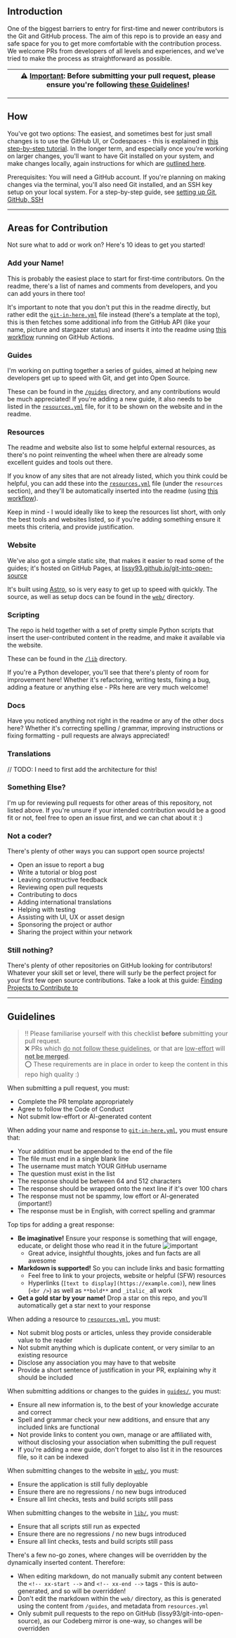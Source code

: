 
## Introduction

One of the biggest barriers to entry for first-time and newer contributors is the Git and GitHub process. The aim of this repo is to provide an easy and safe space for you to get more comfortable with the contribution process. We welcome PRs from developers of all levels and experiences, and we've tried to make the process as straightforward as possible.

| ⚠️ <ins>Important</ins>: Before submitting your pull request, please ensure you're following [these Guidelines](#guidelines)! |
|--|

---

## How 

You've got two options: The easiest, and sometimes best for just small changes is to use the GitHub UI, or Codespaces - this is explained in [this step-by-step tutorial](https://github.com/Lissy93/git-into-open-source/blob/main/guides/submit-your-first-pr-ui.md).
In the longer term, and especially once you're working on larger changes, you'll want to have Git installed on your system, and make changes locally, again instructions for which are [outlined here](https://github.com/Lissy93/git-into-open-source/blob/main/guides/submit-your-first-pr-cli.md).

Prerequisites: You will need a GitHub account. If you're planning on making changes via the terminal, you'll also need Git installed, and an SSH key setup on your local system.
For a step-by-step guide, see [setting up Git, GitHub, SSH](https://github.com/Lissy93/git-into-open-source/blob/main/guides/local-git-setup.md)

---

## Areas for Contribution

Not sure what to add or work on? Here's 10 ideas to get you started!

### Add your Name!

This is probably the easiest place to start for first-time contributors. On the readme, there's a list of names and comments from developers, and you can add yours in there too! 

It's important to note that you don't put this in the readme directly, but rather edit the [`git-in-here.yml`](https://github.com/Lissy93/git-into-open-source/blob/main/git-in-here.yml) file instead (there's a template at the top), this is then fetches some additional info from the GitHub API (like your name, picture and stargazer status) and inserts it into the readme using [this workflow](https://github.com/Lissy93/git-into-open-source/blob/main/.github/workflows/insert-comments.yml) running on GitHub Actions.

### Guides

I'm working on putting together a series of guides, aimed at helping new developers get up to speed with Git, and get into Open Source.

These can be found in the [`/guides`](https://github.com/Lissy93/git-into-open-source/tree/main/guides) directory, and any contributions would be much appreciated! If you're adding a new guide, it also needs to be listed in the [`resources.yml`](https://github.com/Lissy93/git-into-open-source/blob/main/resources.yml) file, for it to be shown on the website and in the readme.

### Resources

The readme and website also list to some helpful external resources, as there's no point reinventing the wheel when there are already some excellent guides and tools out there.

If you know of any sites that are not already listed, which you think could be helpful, you can add these into the [`resources.yml`](https://github.com/Lissy93/git-into-open-source/blob/main/resources.yml) file (under the `resources` section), and they'll be automatically inserted into the readme (using [this workflow](https://github.com/Lissy93/git-into-open-source/blob/main/.github/workflows/insert-resources.yml)).

Keep in mind - I would ideally like to keep the resources list short, with only the best tools and websites listed, so if you're adding something ensure it meets this criteria, and provide justification.

### Website

We've also got a simple static site, that makes it easier to read some of the guides; it's hosted on GitHub Pages, at [lissy93.github.io/git-into-open-source](https://lissy93.github.io/git-into-open-source/)

It's built using [Astro](https://astro.build/), so is very easy to get up to speed with quickly. The source, as well as setup docs can be found in the [`web/`](https://github.com/Lissy93/git-into-open-source/tree/main/web) directory.

### Scripting

The repo is held together with a set of pretty simple Python scripts that insert the user-contributed content in the readme, and make it available via the website.

These can be found in the [`/lib`](https://github.com/Lissy93/git-into-open-source/tree/main/lib) directory.

If you're a Python developer, you'll see that there's plenty of room for improvement here! Whether it's refactoring, writing tests, fixing a bug, adding a feature or anything else - PRs here are very much welcome!

### Docs

Have you noticed anything not right in the readme or any of the other docs here? Whether it's correcting spelling / grammar, improving instructions or fixing formatting - pull requests are always appreciated!

### Translations

// TODO: I need to first add the architecture for this!

### Something Else?

I'm up for reviewing pull requests for other areas of this repository, not listed above. If you're unsure if your intended contribution would be a good fit or not, feel free to open an issue first, and we can chat about it :)

### Not a coder?

There's plenty of other ways you can support open source projects! 

- Open an issue to report a bug
- Write a tutorial or blog post
- Leaving constructive feedback
- Reviewing open pull requests
- Contributing to docs
- Adding international translations
- Helping with testing
- Assisting with UI, UX or asset design
- Sponsoring the project or author
- Sharing the project within your network

### Still nothing?

There's plenty of other repositories on GitHub looking for contributors! Whatever your skill set or level, there will surly be the perfect project for your first few open source contributions. Take a look at this guide: [Finding Projects to Contribute to](https://github.com/Lissy93/git-into-open-source/blob/main/guides/finding-projects-to-contribute-to.md)

---

## Guidelines

> ‼️ Please familiarise yourself with this checklist **before** submitting your pull request.<br>
> ❌ PRs which <ins>do not follow these guidelines</ins>, or that are <ins>low-effort</ins> will <ins>**not be merged**</ins>.<br>
> ⭕ These requirements are in place in order to keep the content in this repo high quality :)

When submitting a pull request, you must:
- Complete the PR template appropriately
- Agree to follow the Code of Conduct
- Not submit low-effort or AI-generated content

When adding your name and response to [`git-in-here.yml`](https://github.com/Lissy93/git-into-open-source/blob/main/git-in-here.yml),
you must ensure that:
- Your addition must be appended to the end of the file
- The file must end in a single blank line
- The username must match YOUR GitHub username
- The question must exist in the list
- The response should be between 64 and 512 characters
- The response should be wrapped onto the next line if it's over 100 chars
- The response must not be spammy, low effort or AI-generated (important!)
- The response must be in English, with correct spelling and grammar

Top tips for adding a great response:
- **Be imaginative!** Ensure your response is something that will engage, educate, or delight those who read it in the future ![important](https://img.shields.io/badge/Important!-F6094E)
  - Great advice, insightful thoughts, jokes and fun facts are all awesome
- **Markdown is supported!** So you can include links and basic formatting
  - Feel free to link to your projects, website or helpful (SFW) resources
  - Hyperlinks (`[text to display](https://example.com)`), new lines (`<br />`) as well as `**bold**` and `_italic_` all work
- **Get a gold star by your name!** Drop a star on this repo, and you'll automatically get a star next to your response

When adding a resource to [`resources.yml`](https://github.com/Lissy93/git-into-open-source/blob/main/resources.yml),
you must:
- Not submit blog posts or articles, unless they provide considerable value to the reader
- Not submit anything which is duplicate content, or very similar to an existing resource
- Disclose any association you may have to that website
- Provide a short sentence of justification in your PR, explaining why it should be included

When submitting additions or changes to the guides in [`guides/`](https://github.com/Lissy93/git-into-open-source/tree/main/guides),
you must:
- Ensure all new information is, to the best of your knowledge accurate and correct
- Spell and grammar check your new additions, and ensure that any included links are functional
- Not provide links to content you own, manage or are affiliated with, without disclosing your association when submitting the pull request
- If you're adding a new guide, don't forget to also list it in the resources file, so it can be indexed

When submitting changes to the website in [`web/`](https://github.com/Lissy93/git-into-open-source/tree/main/web),
you must:
- Ensure the application is still fully deployable
- Ensure there are no regressions / no new bugs introduced
- Ensure all lint checks, tests and build scripts still pass

When submitting changes to the website in [`lib/`](https://github.com/Lissy93/git-into-open-source/tree/main/lib),
you must:
- Ensure that all scripts still run as expected
- Ensure there are no regressions / no new bugs introduced
- Ensure all lint checks, tests and build scripts still pass

There's a few no-go zones, where changes will be overridden by the dynamically inserted content. Therefore:
- When editing markdown, do not manually submit any content between the `<!-- xx-start -->` and `<!-- xx-end -->` tags - this is auto-generated, and so will be overridden!
- Don't edit the markdown within the `web/` directory, as this is generated using the content from `/guides`, and metadata from `resources.yml`
- Only submit pull requests to the repo on GitHub (lissy93/git-into-open-source), as our Codeberg mirror is one-way, so changes will be overridden
